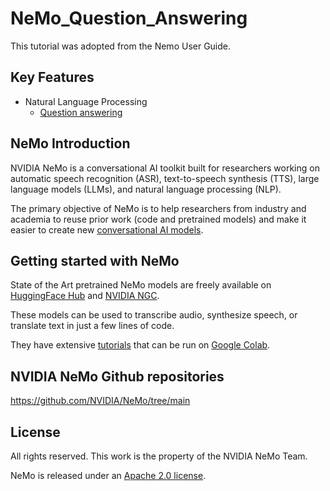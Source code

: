 **NeMo_Question_Answering**
===============
This tutorial was adopted from the Nemo User Guide.

Key Features
------------
* Natural Language Processing
  * [Question answering](https://docs.nvidia.com/deeplearning/nemo/user-guide/docs/en/main/nlp/question_answering.html)

NeMo Introduction
------------
NVIDIA NeMo is a conversational AI toolkit built for researchers working on automatic speech recognition (ASR),
text-to-speech synthesis (TTS), large language models (LLMs), and natural language processing (NLP).

The primary objective of NeMo is to help researchers from industry and academia to reuse prior work (code and pretrained models)
and make it easier to create new [conversational AI models](https://developer.nvidia.com/conversational-ai#started).

Getting started with NeMo
------------
State of the Art pretrained NeMo models are freely available on [HuggingFace Hub](https://huggingface.co/models?library=nemo&sort=downloads&search=nvidia) and
[NVIDIA NGC](https://catalog.ngc.nvidia.com/models?query=nemo&orderBy=weightPopularDESC).

These models can be used to transcribe audio, synthesize speech, or translate text in just a few lines of code.

They have extensive [tutorials](https://docs.nvidia.com/deeplearning/nemo/user-guide/docs/en/stable/starthere/tutorials.html) that
can be run on [Google Colab](https://colab.research.google.com).

NVIDIA NeMo Github repositories
------------
https://github.com/NVIDIA/NeMo/tree/main

License
-------
All rights reserved. This work is the property of the NVIDIA NeMo Team.

NeMo is released under an [Apache 2.0 license](https://github.com/NVIDIA/NeMo/blob/stable/LICENSE).
